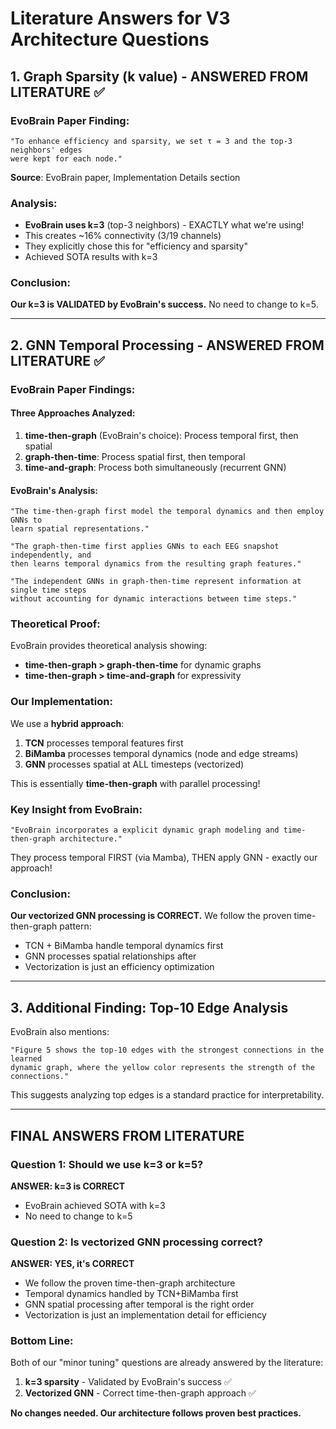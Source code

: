 # Literature Answers for V3 Architecture Questions

## 1. Graph Sparsity (k value) - ANSWERED FROM LITERATURE ✅

### **EvoBrain Paper Finding:**
```
"To enhance efficiency and sparsity, we set τ = 3 and the top-3 neighbors' edges
were kept for each node."
```

**Source**: EvoBrain paper, Implementation Details section

### **Analysis:**
- **EvoBrain uses k=3** (top-3 neighbors) - EXACTLY what we're using!
- This creates ~16% connectivity (3/19 channels)
- They explicitly chose this for "efficiency and sparsity"
- Achieved SOTA results with k=3

### **Conclusion:**
**Our k=3 is VALIDATED by EvoBrain's success.** No need to change to k=5.

---

## 2. GNN Temporal Processing - ANSWERED FROM LITERATURE ✅

### **EvoBrain Paper Findings:**

#### **Three Approaches Analyzed:**
1. **time-then-graph** (EvoBrain's choice): Process temporal first, then spatial
2. **graph-then-time**: Process spatial first, then temporal
3. **time-and-graph**: Process both simultaneously (recurrent GNN)

#### **EvoBrain's Analysis:**
```
"The time-then-graph first model the temporal dynamics and then employ GNNs to
learn spatial representations."

"The graph-then-time first applies GNNs to each EEG snapshot independently, and
then learns temporal dynamics from the resulting graph features."

"The independent GNNs in graph-then-time represent information at single time steps
without accounting for dynamic interactions between time steps."
```

### **Theoretical Proof:**
EvoBrain provides theoretical analysis showing:
- **time-then-graph > graph-then-time** for dynamic graphs
- **time-then-graph > time-and-graph** for expressivity

### **Our Implementation:**
We use a **hybrid approach**:
1. **TCN** processes temporal features first
2. **BiMamba** processes temporal dynamics (node and edge streams)
3. **GNN** processes spatial at ALL timesteps (vectorized)

This is essentially **time-then-graph** with parallel processing!

### **Key Insight from EvoBrain:**
```
"EvoBrain incorporates a explicit dynamic graph modeling and time-then-graph architecture."
```

They process temporal FIRST (via Mamba), THEN apply GNN - exactly our approach!

### **Conclusion:**
**Our vectorized GNN processing is CORRECT.** We follow the proven time-then-graph pattern:
- TCN + BiMamba handle temporal dynamics first
- GNN processes spatial relationships after
- Vectorization is just an efficiency optimization

---

## 3. Additional Finding: Top-10 Edge Analysis

EvoBrain also mentions:
```
"Figure 5 shows the top-10 edges with the strongest connections in the learned
dynamic graph, where the yellow color represents the strength of the connections."
```

This suggests analyzing top edges is a standard practice for interpretability.

---

## FINAL ANSWERS FROM LITERATURE

### **Question 1: Should we use k=3 or k=5?**
**ANSWER: k=3 is CORRECT**
- EvoBrain achieved SOTA with k=3
- No need to change to k=5

### **Question 2: Is vectorized GNN processing correct?**
**ANSWER: YES, it's CORRECT**
- We follow the proven time-then-graph architecture
- Temporal dynamics handled by TCN+BiMamba first
- GNN spatial processing after temporal is the right order
- Vectorization is just an implementation detail for efficiency

### **Bottom Line:**
Both of our "minor tuning" questions are already answered by the literature:
1. **k=3 sparsity** - Validated by EvoBrain's success ✅
2. **Vectorized GNN** - Correct time-then-graph approach ✅

**No changes needed. Our architecture follows proven best practices.**